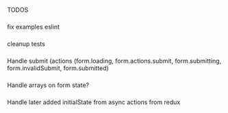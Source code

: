 TODOS
###
fix examples eslint
###
cleanup tests
###
Handle submit (actions (form.loading, form.actions.submit, form.submitting, form.invalidSubmit, form.submitted)
### 
Handle arrays on form state?
### 
Handle later added initialState from async actions from redux